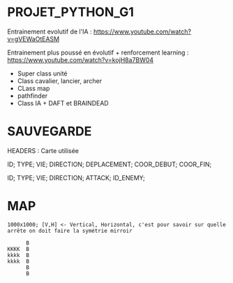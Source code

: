 # PROJET_PYTHON_G1

Entrainement evolutif de l'IA : https://www.youtube.com/watch?v=gVEWaOtEASM

Entrainement plus poussé en évolutif + renforcement learning : https://www.youtube.com/watch?v=kojH8a7BW04



* Super class unité
* Class cavalier, lancier, archer
* CLass map
* pathfinder
* Class IA + DAFT et BRAINDEAD


#  SAUVEGARDE 

HEADERS : Carte utilisée


ID; TYPE; VIE; DIRECTION; DEPLACEMENT; COOR_DEBUT; COOR_FIN;

ID; TYPE; VIE; DIRECTION; ATTACK; ID_ENEMY;

#  MAP 
```
1000x1000; [V,H] <- Vertical, Horizontal, c'est pour savoir sur quelle arrête on doit faire la symétrie mirroir

      B
KKKK  B
kkkk  B
kkkk  B 
      B      
      B
```
